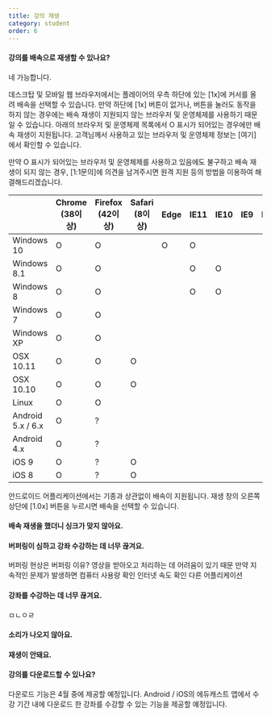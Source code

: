 ```yaml
---
title: 강의 재생
category: student
order: 6
---
```

#### 강의를 배속으로 재생할 수 있나요?
네 가능합니다.

데스크탑 및 모바일 웹 브라우저에서는 플레이어의 우측 하단에 있는 [1x]에 커서를 올려 배속을 선택할 수 있습니다. 만약 하단에 [1x] 버튼이 없거나, 버튼을 눌러도 동작을 하지 않는 경우에는 배속 재생이 지원되지 않는 브라우저 및 운영체제를 사용하기 때문일 수 있습니다. 아래의 브라우저 및 운영체제 목록에서 O 표시가 되어있는 경우에만 배속 재생이 지원됩니다. 고객님께서 사용하고 있는 브라우저 및 운영체제 정보는 [여기]에서 확인할 수 있습니다.

만약 O 표시가 되어있는 브라우저 및 운영체제를 사용하고 있음에도 불구하고 배속 재생이 되지 않는 경우, [1:1문의]에 의견을 남겨주시면 원격 지원 등의 방법을 이용하여 해결해드리겠습니다.

|                   | Chrome (38이상) | Firefox (42이상) | Safari (8이상) | Edge | IE11 | IE10 | IE9 | IE8 | Android Browser |
|-------------------|-----------------|------------------|----------------|------|------|------|-----|-----|-----------------|
| Windows 10        |        O        |         O        |                |   O  |   O  |      |     |     |                 |
| Windows 8.1       |        O        |         O        |                |      |   O  |   O  |     |     |                 |
| Windows 8         |        O        |         O        |                |      |   O  |   O  |     |     |                 |
| Windows 7         |        O        |         O        |                |      |      |      |     |     |                 |
| Windows XP        |        O        |         O        |                |      |      |      |     |     |                 |
| OSX 10.11         |        O        |         O        |        O       |      |      |      |     |     |                 |
| OSX 10.10         |        O        |         O        |        O       |      |      |      |     |     |                 |
| Linux             |        O        |         O        |                |      |      |      |     |     |                 |
| Android 5.x / 6.x |        O        |         ?        |                |      |      |      |     |     |        O        |
| Android 4.x       |        O        |         ?        |                |      |      |      |     |     |        O        |
| iOS 9             |        O        |         ?        |        O       |      |      |      |     |     |                 |
| iOS 8             |        O        |         ?        |        O       |      |      |      |     |     |                 |


안드로이드 어플리케이션에서는 기종과 상관없이 배속이 지원됩니다. 재생 창의 오른쪽 상단에 [1.0x] 버튼을 누르시면 배속을 선택할 수 있습니다.

#### 배속 재생을 했더니 싱크가 맞지 않아요.


#### 버퍼링이 심하고 강좌 수강하는 데 너무 끊겨요.
버퍼링 현상은
버퍼링 이유?  영상을 받아오고 처리하는 데 어려움이 있기 때문
만약 지속적인 문제가 발생하면 
컴퓨터 사용량 확인
인터넷 속도 확인 
다른 어플리케이션 

#### 강좌를 수강하는 데 너무 끊겨요.
ㅁㄴㅇㄹ

#### 소리가 나오지 않아요.


#### 재생이 안돼요.


#### 강의를 다운로드할 수 있나요?
다운로드 기능은 4월 중에 제공할 예정입니다. Android / iOS의 에듀캐스트 앱에서 수강 기간 내에 다운로드 한 강좌를 수강할 수 있는 기능을 제공할 예정입니다.
